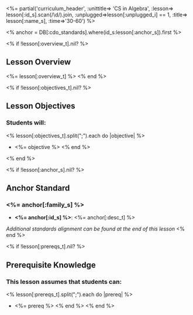<%= partial('curriculum_header', :unittitle=> 'CS in Algebra', :lesson=> lesson[:id_s].scan(/\d/).join, :unplugged=>lesson[:unplugged_i] == 1, :title=> lesson[:name_s], :time=>'30-60') %>

<div class="content">

<% anchor = DB[:cdo_standards].where(id_s:lesson[:anchor_s]).first %>

<% if !lesson[:overview_t].nil? %>
## Lesson Overview

<%= lesson[:overview_t] %>
<% end %>

<% if !lesson[:objectives_t].nil? %>
## Lesson Objectives 
### Students will:

<% lesson[:objectives_t].split(";").each do |objective| %>
- <%= objective %>
<% end %>

<% end %>

<% if !lesson[:anchor_s].nil? %>
## Anchor Standard

### <%= anchor[:family_s] %>

- **<%= anchor[:id_s] %>**: <%= anchor[:desc_t] %>

_Additional standards alignment can be found at the end of this lesson_
<% end %>

<% if !lesson[:prereqs_t].nil? %>
## Prerequisite Knowledge
### This lesson assumes that students can:

<% lesson[:prereqs_t].split(";").each do |prereq| %>
- <%= prereq %>
<% end %>
<% end %>